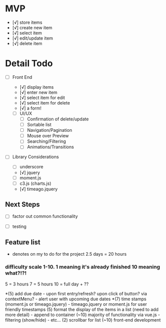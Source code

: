 # MVP
- [√] store items
 - [√] create new item
 - [√] select item
 - [√] edit/update item
 - [√] delete item


 # Detail Todo
 - [ ] Front End
   - [√] display items
   - [√] enter new item
   - [√] select item for edit
   - [√] select item for delete
   - [√] a form!

   - [ ] UI/UX
     - [ ] Confirmation of delete/update
     - [ ] Sortable list
     - [ ] Navigation/Pagination
     - [ ] Mouse over Preview
     - [ ] Searching/Filtering
     - [ ] Animations/Transitions

  - [ ] Library Considerations
    - [ ] underscore
    - [√] jquery
    - [ ] moment.js
    - [ ] c3.js (charts.js)
    - [√] timeago.jquery

 ## Next Steps

  - [ ] factor out common functionality
  - [ ] testing


  ## Feature list
  * denotes on my to do for the project
  2.5 days = 20 hours

  ### difficulty scale 1-10. 1 meaning it's already finished 10 meaning what?!?!

  5 = 3 hours
  7 = 5 hours
  10 = full day + ??

 *(5) add due date
      - upon first entry/refresh? upon click of button? via contextMenu?
      - alert user with upcoming due dates
 *(7) time stamps (moment.js or timeago.jquery)
      - timeago.jquery or moment.js for user friendly timestamps
  (5) format the display of the items in a list (need to add more detail)
      - append to container
(~10) majority of functionality via vue.js
      - filtering (show/hide)
      - etc...
  (2) scrollbar for list
(~10) front-end development


  <!-- 
  highlight certain items
  mouse over to see details
  ability to select and delete multiple items (checkbox?)
  add status/priorty and allow for sorting based on status/priority
  Item categories
  ability to add/leave comments on item
  upload files/images
  share item
  drag and drop to arrange
  search/filter on keyup/keydown
  reminders? (push operation?)
  secret corgi
  delete item confirmation
  fillet edges of boxes
  font changes/choices? (google fonts)
  Panic Button
  Highlight based on status/priority/due date
  options page (ability to set/toggle options)
  show deleted items and allow for undelete
  pagination (if more than 10 show a next button)
  strike-through completed/deleted items (styling)
  add more items button, that shows another input section allowing for multiple items to be added at once
  Fun stuff
  auto-complete when searching/filtering
   -->








